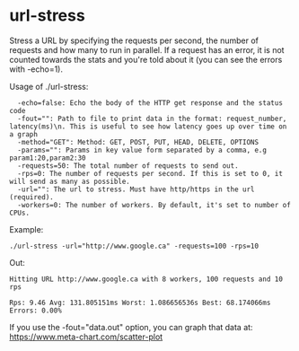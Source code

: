 # url-stress
Stress a URL by specifying the requests per second, the number of requests and how many to run in parallel. If a request has an error, it is not counted towards the stats and you're told about it (you can see the errors with -echo=1). 

Usage of ./url-stress:
```
  -echo=false: Echo the body of the HTTP get response and the status code
  -fout="": Path to file to print data in the format: request_number, latency(ms)\n. This is useful to see how latency goes up over time on a graph
  -method="GET": Method: GET, POST, PUT, HEAD, DELETE, OPTIONS
  -params="": Params in key value form separated by a comma, e.g param1:20,param2:30
  -requests=50: The total number of requests to send out.
  -rps=0: The number of requests per second. If this is set to 0, it will send as many as possible.
  -url="": The url to stress. Must have http/https in the url (required).
  -workers=0: The number of workers. By default, it's set to number of CPUs.
```

Example:

```./url-stress -url="http://www.google.ca" -requests=100 -rps=10```

Out:

```
Hitting URL http://www.google.ca with 8 workers, 100 requests and 10 rps 

Rps: 9.46 Avg: 131.805151ms Worst: 1.086656536s Best: 68.174066ms Errors: 0.00%
```

If you use the -fout="data.out" option, you can graph that data at: https://www.meta-chart.com/scatter-plot
